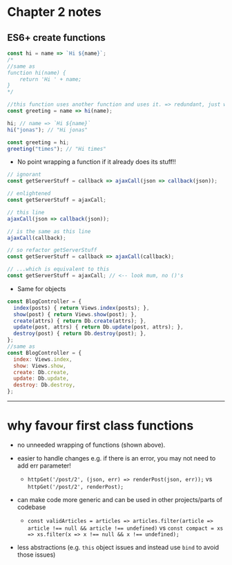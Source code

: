 # Chapter 2 notes

## ES6+ create functions
```js
const hi = name => `Hi ${name}`;
/*
//same as
function hi(name) {
    return 'Hi ' + name;
}
*/

//this function uses another function and uses it. => redundant, just wraps greeting for no reason.
const greeting = name => hi(name);

hi; // name => `Hi ${name}`
hi("jonas"); // "Hi jonas"

const greeting = hi;
greeting("times"); // "Hi times"
```

- No point wrapping a function if it already does its stuff!!

```js
// ignorant
const getServerStuff = callback => ajaxCall(json => callback(json));

// enlightened
const getServerStuff = ajaxCall;

// this line
ajaxCall(json => callback(json));

// is the same as this line
ajaxCall(callback);

// so refactor getServerStuff
const getServerStuff = callback => ajaxCall(callback);

// ...which is equivalent to this
const getServerStuff = ajaxCall; // <-- look mum, no ()'s
```

- Same for objects
```js
const BlogController = {
  index(posts) { return Views.index(posts); },
  show(post) { return Views.show(post); },
  create(attrs) { return Db.create(attrs); },
  update(post, attrs) { return Db.update(post, attrs); },
  destroy(post) { return Db.destroy(post); },
};
//same as
const BlogController = {
  index: Views.index,
  show: Views.show,
  create: Db.create,
  update: Db.update,
  destroy: Db.destroy,
};
```

-----

# why favour first class functions
- no unneeded wrapping of functions (shown above).

- easier to handle changes e.g. if there is an error, you may not need to add err parameter!
    - `httpGet('/post/2', (json, err) => renderPost(json, err));` vs `httpGet('/post/2', renderPost);`

- can make code more generic and can be used in other projects/parts of codebase
    - `const validArticles = articles =>
  articles.filter(article => article !== null && article !== undefined)`
  vs `const compact = xs => xs.filter(x => x !== null && x !== undefined);`

- less abstractions (e.g. `this` object issues and instead use `bind` to avoid those issues)

